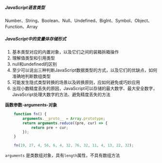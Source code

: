 ##### JavaScript语言类型

Number、String、Boolean、Null、Undefined、BigInt、Symbol、Object、Function、Array



##### JavaScript中的变量体存储形式





1. 基本类型对应的内置对象，以及它们之间的装箱拆箱操作
2. 理解值类型和引用类型
3. null和undefined的区别
4. 至少可以说出三种判断JavaScript数据类型的方式，以及它们的优缺点，如何准确地判断数组类型
5. 可能发生隐式类型转换的场景以及转换原则，应如何避免或巧妙应用
6. 出现小数精度丢失的原因，JavaScript可以存储的最大数字、最大安全数字，JavaScript处理大数字的方法、避免精度丢失的方法







**函数参数-arguments-对象**

```js
    function fn() {
        arguments.__proto__ = Array.prototype;
        return arguments.reduce((pre, cur) => {
            return pre + cur;
        });
    }

    fn(19, 27, 4, 56, 6, 4, 32, 76, 32, 11, 4, 13, 22, 32);
```



`arguments` 是类数组对象，具有`length`属性，不具有数组方法
